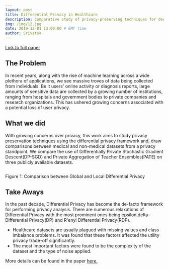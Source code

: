 ```yaml
---
layout: post
title: Differential Privacy in Healthcare
description: Comparative study of privacy-preserving techniques for deep learning (Paper)
img: /img/12.jpg
date: 2019-12-01 13:00:00 # GMT time
author: Srivatsa
---
```


<a class="text-link"
href="https://www.dropbox.com/s/hwub4w4cfx7gc6l/A%20Comparative%20Study%20of%20Privacy-Preserving%20Techniques%20For%20Deep%20Learning.pdf?dl=0">Link
to full paper</a>

<h2>The Problem</h2>

In recent years, along with the rise of machine learning across a wide plethora of applications, we see massive troves of data being collected from individuals. Be it users' online activity or diagnosis reports, large amounts of sensitive data are collected by a growing number of institutions, ranging from hospitals and government bodies to private companies and research organizations. This has ushered growing concerns associated with a potential loss of user privacy.

<h2>What we did</h2>

With growing concerns over privacy, this work aims to study privacy preservation
techniques using the differential privacy framework and, draw comparisons
between medical and non-medical datasets from a privacy standpoint. We compare
the use of Differentially Private Stochastic Gradient Descent(DP-SGD) and
Private Aggregation of Teacher Ensembles(PATE) on three publicly available
datasets.

<img class="center" src="{{ site.baseurl }}/img/portfolio/DP_diagram.png" alt=""
title="differential-privacy diagram"/>
<div class="col three caption">
	Figure 1: Comparison between Global and Local Differential Privacy
</div>

<h2>Take Aways</h2>

In the past decade, Differential Privacy has become the de-facto framework for performing privacy analysis. There
are numerous relaxations of Differential Privacy with the most prominent ones
being epsilon,delta-Differential Privacy(DP) and R\'enyi Differential
Privacy(RDP).

<ul>
    <li>Healthcare datasets are usually plagued with missing values and class imbalance problems. It was found that these factors affected the utility privacy trade-off significantly.</li>
    <li> The most important factors were found to be the complexity of the dataset and the type of noise applied.</li>
</ul>

More details can be found in the paper 
<a class="text-link"
href="https://www.dropbox.com/s/hwub4w4cfx7gc6l/A%20Comparative%20Study%20of%20Privacy-Preserving%20Techniques%20For%20Deep%20Learning.pdf?dl=0">here.</a>

